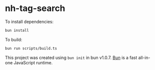 # nh-tag-search

To install dependencies:

```bash
bun install
```

To build:

```bash
bun run scripts/build.ts
```

This project was created using `bun init` in bun v1.0.7. [Bun](https://bun.sh) is a fast all-in-one JavaScript runtime.
